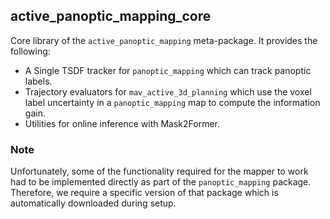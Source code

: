 ## active_panoptic_mapping_core

Core library of the `active_panoptic_mapping` meta-package. It provides the following:
- A Single TSDF tracker for `panoptic_mapping` which can track panoptic labels.
- Trajectory evaluators for `mav_active_3d_planning` which use the voxel label uncertainty in a `panoptic_mapping` map to compute the information gain.
- Utilities for online inference with Mask2Former.

### Note

Unfortunately, some of the functionality required for the mapper to work had to be implemented directly as part of the `panoptic_mapping` package. Therefore, we require a specific version of that package which is automatically downloaded during setup.